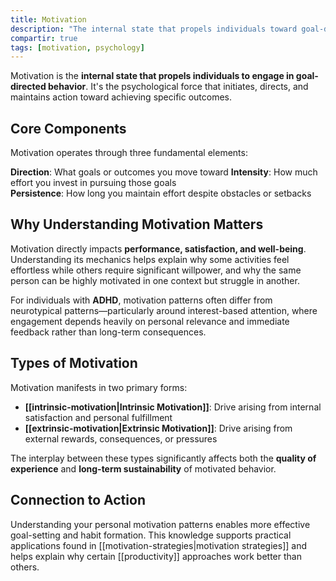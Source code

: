 ```yaml
---
title: Motivation
description: "The internal state that propels individuals toward goal-directed behavior and sustained action."
compartir: true
tags: [motivation, psychology]
---
```


Motivation is the **internal state that propels individuals to engage in goal-directed behavior**. It's the psychological force that initiates, directs, and maintains action toward achieving specific outcomes.

## Core Components

Motivation operates through three fundamental elements:

**Direction**: What goals or outcomes you move toward
**Intensity**: How much effort you invest in pursuing those goals  
**Persistence**: How long you maintain effort despite obstacles or setbacks

## Why Understanding Motivation Matters

Motivation directly impacts **performance, satisfaction, and well-being**. Understanding its mechanics helps explain why some activities feel effortless while others require significant willpower, and why the same person can be highly motivated in one context but struggle in another.

For individuals with **ADHD**, motivation patterns often differ from neurotypical patterns—particularly around interest-based attention, where engagement depends heavily on personal relevance and immediate feedback rather than long-term consequences.

## Types of Motivation

Motivation manifests in two primary forms:

- **[[intrinsic-motivation|Intrinsic Motivation]]**: Drive arising from internal satisfaction and personal fulfillment
- **[[extrinsic-motivation|Extrinsic Motivation]]**: Drive arising from external rewards, consequences, or pressures

The interplay between these types significantly affects both the **quality of experience** and **long-term sustainability** of motivated behavior.

## Connection to Action

Understanding your personal motivation patterns enables more effective goal-setting and habit formation. This knowledge supports practical applications found in [[motivation-strategies|motivation strategies]] and helps explain why certain [[productivity]] approaches work better than others.